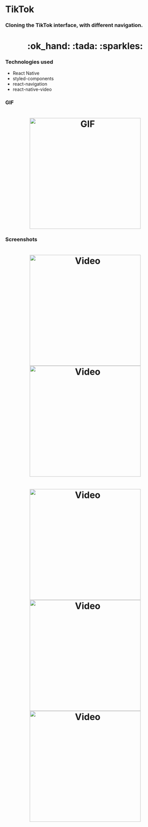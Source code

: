 # TikTok
 
### Cloning the TikTok interface, with different navigation.

<h1 align="center">:ok_hand: :tada: :sparkles:</h1>

### Technologies used

- React Native
- styled-components
- react-navigation
- react-native-video

### GIF

<h1 align="center">
    <a target="_blank" rel="noopener noreferrer" href="https://github.com/luizpaulogroup/TikTok/blob/master/src/Images/GIF.gif"><img alt="GIF" width="350px" src="https://github.com/luizpaulogroup/TikTok/blob/master/src/Images/GIF.gif" style="max-width:100%;"></a>
</h1>

### Screenshots

<h1 align="center">
    <a target="_blank" rel="noopener noreferrer" href="https://github.com/luizpaulogroup/TikTok/blob/master/src/Images/1.png"><img alt="Video" width="350px" src="https://github.com/luizpaulogroup/TikTok/blob/master/src/Images/1.png" style="max-width:100%;"></a>
    <a target="_blank" rel="noopener noreferrer" href="https://github.com/luizpaulogroup/TikTok/blob/master/src/Images/2.png"><img alt="Video" width="350px" src="https://github.com/luizpaulogroup/TikTok/blob/master/src/Images/2.png" style="max-width:100%;"></a>
</h1>

<h1 align="center">
    <a target="_blank" rel="noopener noreferrer" href="https://github.com/luizpaulogroup/TikTok/blob/master/src/Images/3.png"><img alt="Video" width="350px" src="https://github.com/luizpaulogroup/TikTok/blob/master/src/Images/3.png" style="max-width:100%;"></a>
    <a target="_blank" rel="noopener noreferrer" href="https://github.com/luizpaulogroup/TikTok/blob/master/src/Images/4.png"><img alt="Video" width="350px" src="https://github.com/luizpaulogroup/TikTok/blob/master/src/Images/4.png" style="max-width:100%;"></a>
    <a target="_blank" rel="noopener noreferrer" href="https://github.com/luizpaulogroup/TikTok/blob/master/src/Images/5.png"><img alt="Video" width="350px" src="https://github.com/luizpaulogroup/TikTok/blob/master/src/Images/5.png" style="max-width:100%;"></a>
</h1>